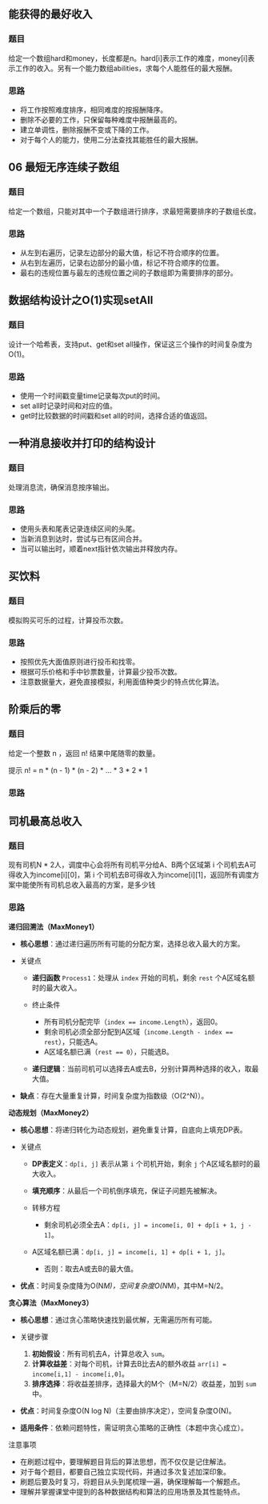 ## 能获得的最好收入
### 题目 
给定一个数组hard和money，长度都是n。hard[i]表示工作的难度，money[i]表示工作的收入。另有一个能力数组abilities，求每个人能胜任的最大报酬。

### 思路 
- 将工作按照难度排序，相同难度的按报酬降序。
- 删除不必要的工作，只保留每种难度中报酬最高的。
- 建立单调性，删除报酬不变或下降的工作。
- 对于每个人的能力，使用二分法查找其能胜任的最大报酬。

## 06 最短无序连续子数组
### 题目
给定一个数组，只能对其中一个子数组进行排序，求最短需要排序的子数组长度。

### 思路
- 从左到右遍历，记录左边部分的最大值，标记不符合顺序的位置。
- 从右到左遍历，记录右边部分的最小值，标记不符合顺序的位置。
- 最右的违规位置与最左的违规位置之间的子数组即为需要排序的部分。

## 数据结构设计之O(1)实现setAll
### 题目
设计一个哈希表，支持put、get和set all操作，保证这三个操作的时间复杂度为O(1)。

### 思路
- 使用一个时间戳变量time记录每次put的时间。
- set all时记录时间和对应的值。
- get时比较数据的时间戳和set all的时间，选择合适的值返回。

## 一种消息接收并打印的结构设计
### 题目
处理消息流，确保消息按序输出。

### 思路 
- 使用头表和尾表记录连续区间的头尾。
- 当新消息到达时，尝试与已有区间合并。
- 当可以输出时，顺着next指针依次输出并释放内存。

## 买饮料
### 题目 
模拟购买可乐的过程，计算投币次数。

### 思路 
- 按照优先大面值原则进行投币和找零。
- 根据可乐价格和手中钞票数量，计算最少投币次数。
- 注意数据量大，避免直接模拟，利用面值种类少的特点优化算法。

## 阶乘后的零

### 题目

给定一个整数 n ，返回 n! 结果中尾随零的数量。

提示 n! = n * (n - 1) * (n - 2) * ... * 3 * 2 * 1

### 思路



## 司机最高总收入

### 题目

现有司机N * 2人，调度中心会将所有司机平分给A、B两个区域第 i 个司机去A可得收入为income\[i\]\[0\]，第 i 个司机去B可得收入为income\[i\]\[1\]，返回所有调度方案中能使所有司机总收入最高的方案，是多少钱

### 思路

**递归回溯法（MaxMoney1）**

- **核心思想**：通过递归遍历所有可能的分配方案，选择总收入最大的方案。

- 关键点

  - **递归函数** `Process1`：处理从 `index` 开始的司机，剩余 `rest` 个A区域名额时的最大收入。

  - 终止条件

    - 所有司机分配完毕（`index == income.Length`），返回0。
    - 剩余司机必须全部分配到A区域（`income.Length - index == rest`），只能选A。
    - A区域名额已满（`rest == 0`），只能选B。
    
  - **递归逻辑**：当前司机可以选择去A或去B，分别计算两种选择的收入，取最大值。
  
- **缺点**：存在大量重复计算，时间复杂度为指数级（O(2^N)）。

**动态规划（MaxMoney2）**

- **核心思想**：将递归转化为动态规划，避免重复计算，自底向上填充DP表。

- 关键点

  - **DP表定义**：`dp[i, j]` 表示从第 `i` 个司机开始，剩余 `j` 个A区域名额时的最大收入。

  - **填充顺序**：从最后一个司机倒序填充，保证子问题先被解决。

  - 转移方程

    - 剩余司机必须全去A：`dp[i, j] = income[i, 0] + dp[i + 1, j - 1]`。
  - A区域名额已满：`dp[i, j] = income[i, 1] + dp[i + 1, j]`。
    - 否则：取去A或去B的最大值。

- **优点**：时间复杂度降为O(N*M)，空间复杂度O(N*M)，其中M=N/2。

**贪心算法（MaxMoney3）**

- **核心思想**：通过贪心策略快速找到最优解，无需遍历所有可能。

- 关键步骤

  1. **初始假设**：所有司机去A，计算总收入 `sum`。
  2. **计算收益差**：对每个司机，计算去B比去A的额外收益 `arr[i] = income[i,1] - income[i,0]`。
  3. **排序选择**：将收益差排序，选择最大的M个（M=N/2）收益差，加到 `sum` 中。
  
- **优点**：时间复杂度O(N log N)（主要由排序决定），空间复杂度O(N)。

- **适用条件**：依赖问题特性，需证明贪心策略的正确性（本题中贪心成立）。

注意事项

- 在刷题过程中，要理解题目背后的算法思想，而不仅仅是记住解法。
- 对于每个题目，都要自己独立实现代码，并通过多次复述加深印象。
- 刷题后要及时复习，将题目从头到尾梳理一遍，确保理解每一个解题点。
- 理解并掌握课堂中提到的各种数据结构和算法的应用场景及其性能特点。